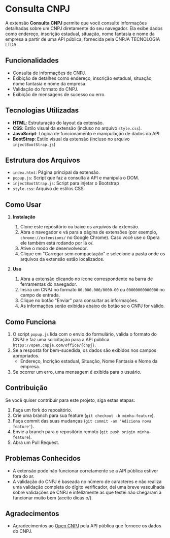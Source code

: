 # Consulta CNPJ

A extensão **Consulta CNPJ** permite que você consulte informações detalhadas sobre um CNPJ diretamente do seu navegador. Ela exibe dados como endereço, inscrição estadual, situação, nome fantasia e nome da empresa a partir de uma API pública, fornecida pela CNPJA TECNOLOGIA LTDA.

## Funcionalidades

- Consulta de informações de CNPJ.
- Exibição de detalhes como endereço, inscrição estadual, situação, nome fantasia e nome da empresa.
- Validação do formato do CNPJ.
- Exibição de mensagens de sucesso ou erro.

## Tecnologias Utilizadas

- **HTML**: Estruturação do layout da extensão.
- **CSS**: Estilo visual da extensão (incluso no arquivo `style.css`).
- **JavaScript**: Lógica de funcionamento e manipulação de dados da API.
- **BootStrap**: Estilo visual da extensão (incluso no arquivo `injectBootStrap.js`)

## Estrutura dos Arquivos

- `index.html`: Página principal da extensão.
- `popup.js`: Script que faz a consulta à API e manipula o DOM.
- `injectBootStrap.js`: Script para injetar o Bootstrap
- `style.css`: Arquivo de estilos CSS.

## Como Usar

1. **Instalação**

   1. Clone este repositório ou baixe os arquivos da extensão.
   2. Abra o navegador e vá para a página de extensões (por exemplo, `chrome://extensions/` no Google Chrome). Caso você use o Opera ele também está rodando por lá o/.
   3. Ative o modo de desenvolvedor.
   4. Clique em "Carregar sem compactação" e selecione a pasta onde os arquivos da extensão estão localizados.

2. **Uso**

   1. Abra a extensão clicando no ícone correspondente na barra de ferramentas do navegador.
   2. Insira um CNPJ no formato `00.000.000/0000-00` ou `00000000000000` no campo de entrada.
   3. Clique no botão "Enviar" para consultar as informações.
   4. As informações serão exibidas abaixo do botão se o CNPJ for válido.

## Como Funciona

1. O script `popup.js` lida com o envio do formulário, valida o formato do CNPJ e faz uma solicitação para a API pública `https://open.cnpja.com/office/{cnpj}`.
2. Se a resposta for bem-sucedida, os dados são exibidos nos campos apropriados.
    - Endereço, Incrição estadual, Situação, Nome Fantasia e Nome da empresa.
3. Se ocorrer um erro, uma mensagem é exibida para o usuário.


## Contribuição

Se você quiser contribuir para este projeto, siga estas etapas:

1. Faça um fork do repositório.
2. Crie uma branch para sua feature (`git checkout -b minha-feature`).
3. Faça commit das suas mudanças (`git commit -am 'Adiciona nova feature'`).
4. Envie a branch para o repositório remoto (`git push origin minha-feature`).
5. Abra um Pull Request.

## Problemas Conhecidos

- A extensão pode não funcionar corretamente se a API pública estiver fora do ar.
- A validação do CNPJ é baseada no número de caracteres e não realiza uma validação completa do dígito verificador, dei uma breve vasculhada sobre validações de CNPJ e infelizmente as que testei não chegaram a funcionar muito bem (aceito dicas o/).

## Agradecimentos

- Agradecimentos ao [Open CNPJ](https://cnpja.com//) pela API pública que fornece os dados do CNPJ.
